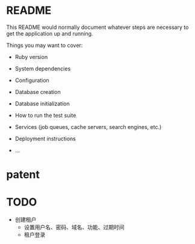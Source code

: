 # README

This README would normally document whatever steps are necessary to get the
application up and running.

Things you may want to cover:

* Ruby version

* System dependencies

* Configuration

* Database creation

* Database initialization

* How to run the test suite

* Services (job queues, cache servers, search engines, etc.)

* Deployment instructions

* ...
# patent
# TODO
* 创建租户
  * 设置用户名、密码、域名、功能、过期时间
  * 租户登录
